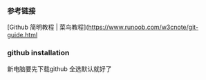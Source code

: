 ### 参考链接
[Github 简明教程 | 菜鸟教程](https://www.runoob.com/w3cnote/git-guide.html


### github installation
新电脑要先下载github
全选默认就好了
